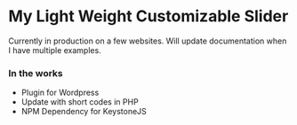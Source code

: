 # My Light Weight Customizable Slider

Currently in production on a few websites. Will update documentation when I have multiple examples.

### In the works
 - Plugin for Wordpress
 - Update with short codes in PHP
 - NPM Dependency for KeystoneJS

